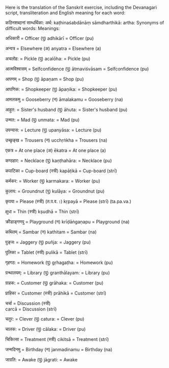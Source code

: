 Here is the translation of the Sanskrit exercise, including the Devanagari script, transliteration and English meaning for each word:

कठिनशब्दानां साम्धर्थिका: अर्थ:
kaṭhinaśabdānāṃ sāmdharthikā: artha:
Synonyms of difficult words: Meanings:

अधिकारी = Officer (पु)
adhikārī = Officer (pu)

अन्यत्र = Elsewhere (अ)
anyatra = Elsewhere (a)  

अचलोह: = Pickle (पु)
acalōha: = Pickle (pu)

आत्मविश्वासम् = Selfconfidence (पु)
ātmaviśvāsam = Selfconfidence (pu)

आपणम् = Shop (पु)
āpaṇam = Shop (pu)  

आपणिक: = Shopkeeper (पु)
āpaṇika: = Shopkeeper (pu)

आमलकमु = Gooseberry (न)
āmalakamu = Gooseberry (na)

आहुत: = Sister's husband (पु)
āhuta: = Sister's husband (pu)

उन्मत: = Mad (पु)
unmata: = Mad (pu)

उपन्यास: = Lecture (पु)
upanyāsa: = Lecture (pu)

उच्छृङ्ख = Trousers (न)
ucchṛṅkha = Trousers (na)

एकत्र = At one place (अ)
ēkatra = At one place (a)

कण्ठहार: = Necklace (पु)
kaṇṭhahāra: = Necklace (pu)

कपाटिका = Cup-board (स्त्री)
kapāṭikā = Cup-board (strī)

कर्मकर: = Worker (पु)
karmakara: = Worker (pu) 

कुलाय: = Groundnut (पु)
kulāya: = Groundnut (pu)

कृपया = Please (स्त्री) (त.प.व.।)
kṛpayā = Please (strī) (ta.pa.va.)

क्षुधा = Thin (स्त्री)
kṣudhā = Thin (strī)

क्रीडाङ्गणपु = Playground (न)
krīḍāṅgaṇapu = Playground (na)

कथितम् = Sambar (न)
kathitam = Sambar (na)

पुङ्जः = Jaggery (पु)
puñja: = Jaggery (pu)

पुलिका = Tablet (स्त्री)
pulikā = Tablet (strī)  

गृहगठ: = Homework (पु)
gṛhagaṭha: = Homework (pu)

ग्रन्थालयम्: = Library (पु)
granthālayam: = Library (pu)

ग्राहक: = Customer (पु)
grāhaka: = Customer (pu)

प्राहिका = Customer (स्त्री)
prāhikā = Customer (strī)

चर्चा = Discussion (स्त्री)  
carcā = Discussion (strī)

चतुर: = Clever (पु)
catura: = Clever (pu)

चालक: = Driver (पु)
cālaka: = Driver (pu)

चिकित्सा = Treatment (स्त्री)
cikitsā = Treatment (strī)  

जन्मदिनमु = Birthday (न)
janmadinamu = Birthday (na)

जाग्रति: = Awake (पु)
jāgrati: = Awake